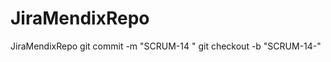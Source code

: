 # JiraMendixRepo
JiraMendixRepo
git commit -m "SCRUM-14 <change test>"
git checkout -b "SCRUM-14-<Branch Jira test>"
